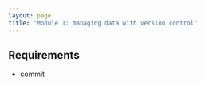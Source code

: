 ```yaml
---
layout: page
title: "Module 1: managing data with version control"
---
```



## Requirements

- commit
